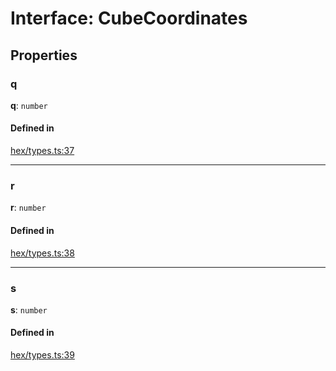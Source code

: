 # Interface: CubeCoordinates

## Properties

### <a id="q" name="q"></a> q

 **q**: `number`

#### Defined in

[hex/types.ts:37](https://github.com/flauwekeul/honeycomb/blob/master/src/hex/types.ts#L37)

___

### <a id="r" name="r"></a> r

 **r**: `number`

#### Defined in

[hex/types.ts:38](https://github.com/flauwekeul/honeycomb/blob/master/src/hex/types.ts#L38)

___

### <a id="s" name="s"></a> s

 **s**: `number`

#### Defined in

[hex/types.ts:39](https://github.com/flauwekeul/honeycomb/blob/master/src/hex/types.ts#L39)
